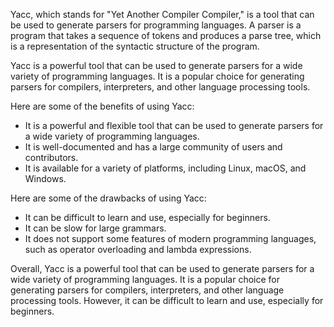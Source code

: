 Yacc, which stands for "Yet Another Compiler Compiler," is a tool that can be used to generate parsers for programming languages. A parser is a program that takes a sequence of tokens and produces a parse tree, which is a representation of the syntactic structure of the program.

Yacc is a powerful tool that can be used to generate parsers for a wide variety of programming languages. It is a popular choice for generating parsers for compilers, interpreters, and other language processing tools.

Here are some of the benefits of using Yacc:

* It is a powerful and flexible tool that can be used to generate parsers for a wide variety of programming languages.
* It is well-documented and has a large community of users and contributors.
* It is available for a variety of platforms, including Linux, macOS, and Windows.

Here are some of the drawbacks of using Yacc:

* It can be difficult to learn and use, especially for beginners.
* It can be slow for large grammars.
* It does not support some features of modern programming languages, such as operator overloading and lambda expressions.

Overall, Yacc is a powerful tool that can be used to generate parsers for a wide variety of programming languages. It is a popular choice for generating parsers for compilers, interpreters, and other language processing tools. However, it can be difficult to learn and use, especially for beginners.
